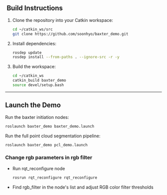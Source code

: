 ## ️ Build Instructions

1. Clone the repository into your Catkin workspace:

   ```bash
   cd ~/catkin_ws/src
   git clone https://github.com/soonhyo/baxter_demo.git
   ```

2. Install dependencies:

   ```bash
   rosdep update
   rosdep install --from-paths . --ignore-src -r -y
   ```

3. Build the workspace:

   ```bash
   cd ~/catkin_ws
   catkin_build baxter_demo
   source devel/setup.bash
   ```

---

##  Launch the Demo

Run the baxter initiation nodes:

```bash
roslaunch baxter_demo baxter_demo.launch
```
Run the full point cloud segmentation pipeline:

```bash
roslaunch baxter_demo pcl_demo.launch
```


### Change rgb parameters in rgb filter 

* Run rqt_reconfigure node

  ```bash
  rosrun rqt_reconfigure rqt_reconfigure
  ```

* Find rgb_filter in the node's list and adjust RGB color filter thresholds
